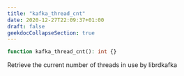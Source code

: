 ```yaml
---
title: "kafka_thread_cnt"
date: 2020-12-27T22:09:37+01:00
draft: false
geekdocCollapseSection: true
---
```

```php
function kafka_thread_cnt(): int {}
```
Retrieve the current number of threads in use by librdkafka

